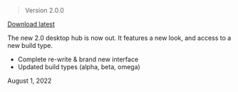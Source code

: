 > Version 2.0.0

[Download latest](https://chroma.vision/download)

The new 2.0 desktop hub is now out. It features a new look, and access to a new build type.

- Complete re-write & brand new interface
- Updated build types (alpha, beta, omega)

August 1, 2022